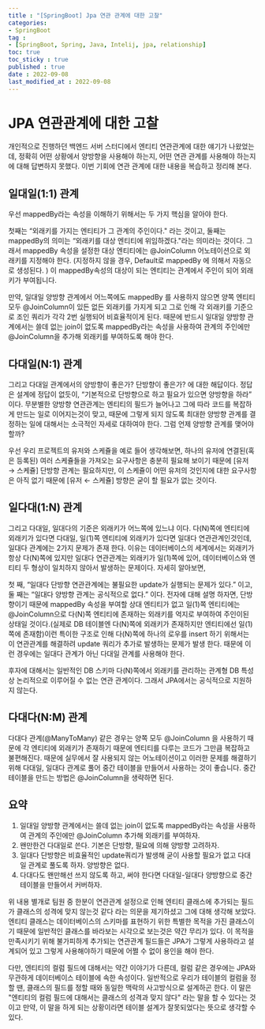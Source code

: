 ```yaml
---
title : "[SpringBoot] Jpa 연관 관계에 대한 고찰"
categories:
- SpringBoot
tag :
- [SpringBoot, Spring, Java, Intelij, jpa, relationship]
toc: true
toc_sticky : true
published : true
date : 2022-09-08
last_modified_at : 2022-09-08
---
```










# JPA 연관관계에 대한 고찰

개인적으로 진행하던 백엔드 서버 스터디에서 엔티티 연관관계에 대한 얘기가 나왔었는데, 정확히 어떤 상황에서 양방향을 사용해야 하는지, 어떤 연관 관계를 사용해야 하는지에 대해 답변하지 못했다. 이번 기회에 연관 관계에 대한 내용을 복습하고 정리해 본다.



## 일대일(1:1) 관계

우선 mappedBy라는 속성을 이해하기 위해서는 두 가지 핵심을 알아야 한다. 

첫째는 “외래키를 가지는 엔티티가 그 관계의 주인이다." 라는 것이고, 둘째는 mappedBy의 의미는 “외래키를 대상 엔티티에 위임하겠다."라는 의미라는 것이다. 그래서 mappedBy 속성을 설정한 대상 엔티티에는 @JoinColumn 어노테이션으로 외래키를 지정해야 한다. (지정하지 않을 경우, Default로 mappedBy 에 의해서 자동으로 생성된다. ) 이 mappedBy속성의 대상이 되는 엔티티는 관계에서 주인이 되어 외래키가 부여됩니다.

만약, 일대일 양방향 관계에서 어느쪽에도 mappedBy 를 사용하지 않으면 양쪽 엔티티 모두 @JoinColumn이 있든 없든 외래키를 가지게 되고 그로 인해 각 외래키를 기준으로 조인 쿼리가 각각 2번 실행되어 비효율적이게 된다. 때문에 반드시 일대일 양방향 관계에서는  쓸데 없는 join이 없도록 mappedBy라는 속성을 사용하여 관계의 주인에만 @JoinColumn을 추가해 외래키를 부여하도록 해야 한다.



## 다대일(N:1) 관계

그리고 다대일 관계에서의 양방향이 좋은가? 단방향이 좋은가? 에 대한 해답이다. 정답은 설계에 정답이 없듯이, “기본적으로 단방향으로 하고 필요가 있으면 양방향을 하라” 이다.  무분별한 양방향 연관관계는 엔티티의 필드가 늘어나고 그에 따라 코드를 복잡하게 만드는 일로 이어지는것이 맞고, 때문에 그렇게 되지 않도록 최대한 양방향 관계를 결정하는 일에 대해서는 소극적인 자세로 대하여야 한다. 그럼 언제 양방향 관계를 맺어야 할까?

우선 우리 프로젝트의 유저와 스케쥴을 예로 들어 생각해보면, 하나의 유저에 연결된(혹은 등록된) 여러 스케쥴들을 가져오는 요구사항은 충분히 필요해 보이기 때문에 [유저 → 스케쥴] 단방향 관계는 필요하지만, 이 스케쥴이 어떤 유저의 것인지에 대한 요구사항은 아직 없기 때문에 [유저 ← 스케쥴] 방향은 굳이 할 필요가 없는 것이다.



## 일다대(1:N) 관계

그리고 다대일, 일대다의 기준은 외래키가 어느쪽에 있느냐 이다. 다(N)쪽에 엔티티에 외래키가 있다면 다대일, 일(1)쪽 엔티티에 외래키가 있다면 일대다 연관관계인것인데, 일대다 관계에는 2가지 문제가 존재 한다. 이유는 데이터베이스의 세계에서는 외래키가 항상 다(N)쪽에 있지만 일대다 연관관계는 외래키가 일(1)쪽에 있어, 데이터베이스와 엔티티 두 형상이 일치하지 않아서 발생하는 문제이다. 자세히 알아보면,

첫 째,  “일대다 단방향 연관관계에는 불필요한 update가 실행되는 문제가 있다.” 이고, 둘 째는 “일대다 양방향 관계는 공식적으로 없다.” 이다. 전자에 대해 설명 하자면, 단방향이기 때문에 mappedBy 속성을 부여할 상대 엔티티가 없고 일(1)쪽 엔티티에는 @JoinColumn으로 다(N)쪽 엔티티에 존재하는 외래키를 억지로 부여하여 주인이된 상태일 것이다.(실제로 DB 테이블엔 다(N)쪽에 외래키가 존재하지만 엔티티에선 일(1)쪽에 존재함)이런 특이한 구조로 인해 다(N)쪽에 하나의 로우를 insert 하기 위해서는 이 연관관계를 해결하려 update 쿼리가 추가로 발생하는 문제가 발생 한다. 때문에 이런 경우에는 일대다 관계가 아닌 다대일 관계를 사용해야 한다.

후자에 대해서는 일반적인 DB 스키마 다(N)쪽에서 외래키를 관리하는 관계형 DB 특성상 논리적으로 이루어질 수 없는 연관 관계이다. 그래서 JPA에서는 공식적으로 지원하지 않는다.



## 다대다(N:M) 관계

다대다 관계(@ManyToMany) 같은 경우는 양쪽 모두 @JoinColumn 을 사용하기 때문에 각 엔티티에 외래키가 존재하기 때문에 엔티티를 다루는 코드가 그만큼 복잡하고 불편해진다. 때문에 실무에서 잘 사용되지 않는 어노테이션이고 이러한 문제를 해결하기 위해 다대일, 일대다 관계로 풀어 중간 테이블을 만들어서 사용하는 것이 좋습니다. 중간 테이블을 만드는 방법은 @JoinColumn을 생략하면 된다.



## 요약

1. 일대일 양방향 관계에서는 쓸데 없는 join이 없도록 mappedBy라는 속성을 사용하여 관계의 주인에만 @JoinColumn 추가해 외래키를 부여하자.
2. 왠만한건 다대일로 쓴다. 기본은 단방향, 필요에 의해 양방향 고려하자.
3. 일대다 단방향은 비효율적인 update쿼리가 발생해 굳이 사용할 필요가 없고 다대일 관계로 풀도록 하자. 양방향은 없다.
4. 다대다도 왠만해선 쓰지 않도록 하고, 써야 한다면 다대일-일대다 양방향으로 중간 테이블을 만들어서 커버하자.



위 내용 별개로 팀원 중 한분이 연관관계 설정으로 인해 엔티티 클래스에 추가되는 필드가 클래스의 성격에 맞지 않는것 같다 라는 의문을 제기하셨고 그에 대해 생각해 보았다. 엔티티 클래스는 데이터베이스의 스키마를 표현하기 위한 특별한 목적을 가진 클래스이기 때문에 일반적인 클래스를 바라보는 시각으로 보는것은 약간 무리가 있다. 이 목적을 만족시키기 위해 불가피하게 추가되는 연관관계 필드들은 JPA가 그렇게 사용하라고 설계되어 있고 그렇게 사용해야하기 때문에 어쩔 수 없이 용인을 해야 한다.

다만, 엔티티의 컬럼 필드에 대해서는 약간 이야기가 다른데, 컬럼 같은 경우에는 JPA와 무관하게 데이터베이스 테이블에 속한 속성이다. 일반적으로 우리가 테이블의 컬럼을 정할 땐, 클래스의 필드를 정할 때와 동일한 맥락의 사고방식으로 설계하곤 한다. 이 말은 "엔티티의 컬럼 필드에 대해서는 클래스의 성격과 맞지 않다" 라는 말을 할 수 있다는 것이고 만약, 이 말을 하게 되는 상황이라면 테이블 설계가 잘못되었다는 뜻으로 생각할 수 있다.
